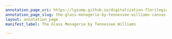 ```yaml
---
annotation_page_uri: https://lgsump.github.io/digitalization-florilegium/annotations/the-glass-menagerie-by-tennessee-williams-canvas-1-1250-118766.json
annotation_page_slug: the-glass-menagerie-by-tennessee-williams-canvas-1-1250-118766
layout: annotation_page
manifest_label: The Glass Menagerie by Tennessee Williams

---
```

